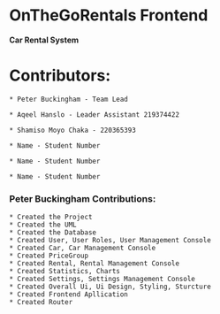 
# OnTheGoRentals Frontend

**Car Rental System**



# Contributors:

    * Peter Buckingham - Team Lead

    * Aqeel Hanslo - Leader Assistant 219374422

    * Shamiso Moyo Chaka - 220365393

    * Name - Student Number

    * Name - Student Number

    * Name - Student Number



### Peter Buckingham Contributions:

    * Created the Project
    * Created the UML
    * Created the Database
    * Created User, User Roles, User Management Console
    * Created Car, Car Management Console
    * Created PriceGroup
    * Created Rental, Rental Management Console
    * Created Statistics, Charts
    * Created Settings, Settings Management Console
    * Created Overall Ui, Ui Design, Styling, Sturcture
    * Created Frontend Apllication
    * Created Router


